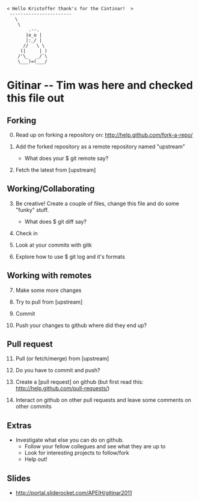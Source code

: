 ```
< Hello Kristoffer thank's for the Cintinar!  >
 -----------------------
   \
    \
        .--.
       |o_o |
       |:_/ |
      //   \ \
     (|     | )
    /'\_   _/`\
    \___)=(___/

```

Gitinar -- Tim was here and checked this file out
===================

Forking
-------

0. Read up on forking a repository on: http://help.github.com/fork-a-repo/
1. Add the forked repository as a remote repository named "upstream"
   - What does your $ git remote say?

2. Fetch the latest from [upstream]

Working/Collaborating
---------------------

3. Be creative! Create a couple of files, change this file and do some "funky" stuff.
   - What does $ git diff say?

4. Check in

5. Look at your commits with gitk

6. Explore how to use $ git log and it's formats

Working with remotes
--------------------

7. Make some more changes

8. Try to pull from [upstream]

9. Commit

10. Push your changes to github where did they end up?

Pull request
------------

11. Pull (or fetch/merge) from [upstream]

12. Do you have to commit and push?

13. Create a [pull request] on github (but first read this: http://help.github.com/pull-requests/)

14. Interact on github on other pull requests and leave some comments
    on other commits

Extras
------

* Investigate what else you can do on github. 
  - Follow your fellow collegues and see what they are up to
  - Look for interesting projects to follow/fork
  - Help out!

Slides
------
  - http://portal.sliderocket.com/APEIH/gitinar2011 
